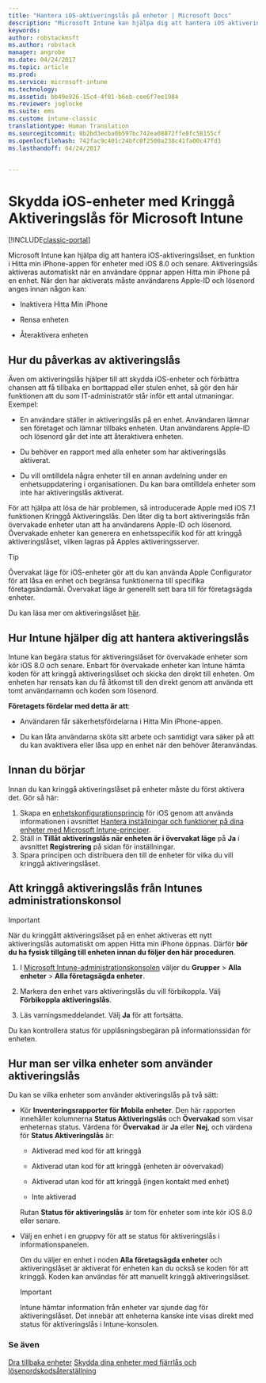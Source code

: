 ```yaml
---
title: "Hantera iOS-aktiveringslås på enheter | Microsoft Docs"
description: "Microsoft Intune kan hjälpa dig att hantera iOS aktiveringslås, en funktion i Hitta Min iPhone appen för enheter med iOS 7.1 och senare."
keywords: 
author: robstackmsft
ms.author: robstack
manager: angrobe
ms.date: 04/24/2017
ms.topic: article
ms.prod: 
ms.service: microsoft-intune
ms.technology: 
ms.assetid: bb49e926-15c4-4f01-b6eb-cee6f7ee1984
ms.reviewer: joglocke
ms.suite: ems
ms.custom: intune-classic
translationtype: Human Translation
ms.sourcegitcommit: 8b2bd3ecba0b597bc742ea08872ffe8fc58155cf
ms.openlocfilehash: 742fac9c401c24bfc0f2500a238c41fa00c47fd3
ms.lasthandoff: 04/24/2017


---
```


# <a name="help-protect-ios-devices-with-activation-lock-bypass-for-microsoft-intune"></a>Skydda iOS-enheter med Kringgå Aktiveringslås för Microsoft Intune

[!INCLUDE[classic-portal](../includes/classic-portal.md)]

Microsoft Intune kan hjälpa dig att hantera iOS-aktiveringslåset, en funktion i Hitta min iPhone-appen för enheter med iOS 8.0 och senare. Aktiveringslås aktiveras automatiskt när en användare öppnar appen Hitta min iPhone på en enhet. När den har aktiverats måste användarens Apple-ID och lösenord anges innan någon kan: 

-   Inaktivera Hitta Min iPhone

-   Rensa enheten

-   Återaktivera enheten

## <a name="how-activation-lock-affects-you"></a>Hur du påverkas av aktiveringslås
Även om aktiveringslås hjälper till att skydda iOS-enheter och förbättra chansen att få tillbaka en borttappad eller stulen enhet, så gör den här funktionen att du som IT-administratör står inför ett antal utmaningar. Exempel:

-   En användare ställer in aktiveringslås på en enhet. Användaren lämnar sen företaget och lämnar tillbaks enheten. Utan användarens Apple-ID och lösenord går det inte att återaktivera enheten.

-   Du behöver en rapport med alla enheter som har aktiveringslås aktiverat.

-   Du vill omtilldela några enheter till en annan avdelning under en enhetsuppdatering i organisationen. Du kan bara omtilldela enheter som inte har aktiveringslås aktiverat.

För att hjälpa att lösa de här problemen, så introducerade Apple med iOS 7.1 funktionen Kringgå Aktiveringslås. Den låter dig ta bort aktiveringslås från övervakade enheter utan att ha användarens Apple-ID och lösenord. Övervakade enheter kan generera en enhetsspecifik kod för att kringgå aktiveringslåset, vilken lagras på Apples aktiveringsserver.

> [!TIP]
> Övervakat läge för iOS-enheter gör att du kan använda Apple Configurator för att låsa en enhet och begränsa funktionerna till specifika företagsändamål. Övervakat läge är generellt sett bara till för företagsägda enheter.

Du kan läsa mer om aktiveringslåset [här](https://support.apple.com/en-us/HT201365).

## <a name="how-intune-helps-you-manage-activation-lock"></a>Hur Intune hjälper dig att hantera aktiveringslås
Intune kan begära status för aktiveringslåset för övervakade enheter som kör iOS 8.0 och senare. Enbart för övervakade enheter kan Intune hämta koden för att kringgå aktiveringslåset och skicka den direkt till enheten. Om enheten har rensats kan du få åtkomst till den direkt genom att använda ett tomt användarnamn och koden som lösenord.

**Företagets fördelar med detta är att**:

-   Användaren får säkerhetsfördelarna i Hitta Min iPhone-appen.

-   Du kan låta användarna sköta sitt arbete och samtidigt vara säker på att du kan avaktivera eller låsa upp en enhet när den behöver återanvändas.

## <a name="before-you-start"></a>Innan du börjar

Innan du kan kringgå aktiveringslåset på enheter måste du först aktivera det. Gör så här:

1. Skapa en [enhetskonfigurationsprincip](/intune/deploy-use/ios-policy-settings-in-microsoft-intune) för iOS genom att använda informationen i avsnittet [Hantera inställningar och funktioner på dina enheter med Microsoft Intune-principer](/intune/deploy-use/manage-settings-and-features-on-your-devices-with-microsoft-intune-policies).
2. Ställ in **Tillåt aktiveringslås när enheten är i övervakat läge** på **Ja** i avsnittet **Registrering** på sidan för inställningar.
3. Spara principen och distribuera den till de enheter för vilka du vill kringgå aktiveringslåset.

## <a name="how-to-use-activation-lock-bypass-from-the-intune-admin-console"></a>Att kringgå aktiveringslås från Intunes administrationskonsol
> [!IMPORTANT]
> När du kringgått aktiveringslåset på en enhet aktiveras ett nytt aktiveringslås automatiskt om appen Hitta min iPhone öppnas. Därför **bör du ha fysisk tillgång till enheten innan du följer den här proceduren**.

1.  I [Microsoft Intune-administrationskonsolen](https://manage.microsoft.com) väljer du **Grupper** &gt; **Alla enheter** &gt; **Alla företagsägda enheter**.

2.  Markera den enhet vars aktiveringslås du vill förbikoppla. Välj **Förbikoppla aktiveringslås**.

3.  Läs varningsmeddelandet. Välj **Ja** för att fortsätta.

Du kan kontrollera status för upplåsningsbegäran på informationssidan för enheten.

## <a name="how-to-see-which-devices-are-using-activation-lock"></a>Hur man ser vilka enheter som använder aktiveringslås
Du kan se vilka enheter som använder aktiveringslås på två sätt:

-   Kör **Inventeringsrapporter för Mobila enheter**. Den här rapporten innehåller kolumnerna **Status Aktiveringslås** och **Övervakad** som visar enheternas status. Värdena för **Övervakad** är **Ja** eller **Nej**, och värdena för **Status Aktiveringslås** är:

    -   Aktiverad med kod för att kringgå

    -   Aktiverad utan kod för att kringgå (enheten är oövervakad)

    -   Aktiverad utan kod för att kringgå (ingen kontakt med enhet)

    -   Inte aktiverad

    Rutan **Status för aktiveringslås** är tom för enheter som inte kör iOS 8.0 eller senare.

-   Välj en enhet i en gruppvy för att se status för aktiveringslås i informationspanelen.

    Om du väljer en enhet i noden **Alla företagsägda enheter** och aktiveringslåset är aktiverat för enheten kan du också se koden för att kringgå. Koden kan användas för att manuellt kringgå aktiveringslåset.

    > [!IMPORTANT]
    >Intune hämtar information från enheter var sjunde dag för aktiveringslåset. Det innebär att enheterna kanske inte visas direkt med status för aktiveringslås i Intune-konsolen.


### <a name="see-also"></a>Se även
[Dra tillbaka enheter](retire-devices-from-microsoft-intune-management.md)
[Skydda dina enheter med fjärrlås och lösenordskodsåterställning](use-remote-lock-and-passcode-reset-in-microsoft-intune.md)

